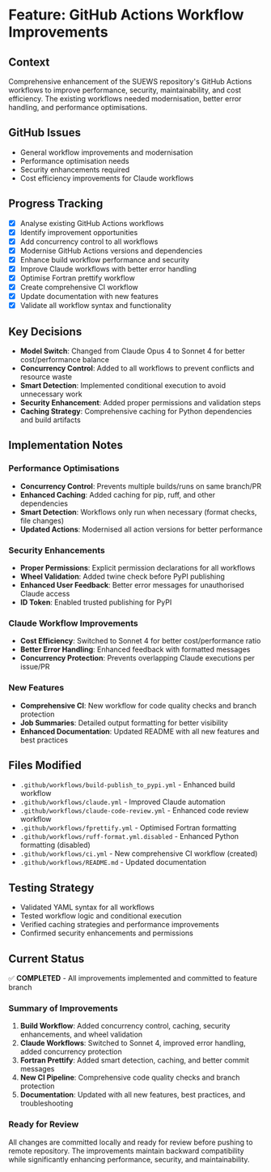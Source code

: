 # Feature: GitHub Actions Workflow Improvements

## Context
Comprehensive enhancement of the SUEWS repository's GitHub Actions workflows to improve performance, security, maintainability, and cost efficiency. The existing workflows needed modernisation, better error handling, and performance optimisations.

## GitHub Issues
- General workflow improvements and modernisation
- Performance optimisation needs
- Security enhancements required
- Cost efficiency improvements for Claude workflows

## Progress Tracking
- [x] Analyse existing GitHub Actions workflows
- [x] Identify improvement opportunities
- [x] Add concurrency control to all workflows
- [x] Modernise GitHub Actions versions and dependencies
- [x] Enhance build workflow performance and security
- [x] Improve Claude workflows with better error handling
- [x] Optimise Fortran prettify workflow
- [x] Create comprehensive CI workflow
- [x] Update documentation with new features
- [x] Validate all workflow syntax and functionality

## Key Decisions
- **Model Switch**: Changed from Claude Opus 4 to Sonnet 4 for better cost/performance balance
- **Concurrency Control**: Added to all workflows to prevent conflicts and resource waste
- **Smart Detection**: Implemented conditional execution to avoid unnecessary work
- **Security Enhancement**: Added proper permissions and validation steps
- **Caching Strategy**: Comprehensive caching for Python dependencies and build artifacts

## Implementation Notes

### Performance Optimisations
- **Concurrency Control**: Prevents multiple builds/runs on same branch/PR
- **Enhanced Caching**: Added caching for pip, ruff, and other dependencies
- **Smart Detection**: Workflows only run when necessary (format checks, file changes)
- **Updated Actions**: Modernised all action versions for better performance

### Security Enhancements
- **Proper Permissions**: Explicit permission declarations for all workflows
- **Wheel Validation**: Added twine check before PyPI publishing
- **Enhanced User Feedback**: Better error messages for unauthorised Claude access
- **ID Token**: Enabled trusted publishing for PyPI

### Claude Workflow Improvements
- **Cost Efficiency**: Switched to Sonnet 4 for better cost/performance ratio
- **Better Error Handling**: Enhanced feedback with formatted messages
- **Concurrency Protection**: Prevents overlapping Claude executions per issue/PR

### New Features
- **Comprehensive CI**: New workflow for code quality checks and branch protection
- **Job Summaries**: Detailed output formatting for better visibility
- **Enhanced Documentation**: Updated README with all new features and best practices

## Files Modified
- `.github/workflows/build-publish_to_pypi.yml` - Enhanced build workflow
- `.github/workflows/claude.yml` - Improved Claude automation
- `.github/workflows/claude-code-review.yml` - Enhanced code review workflow
- `.github/workflows/fprettify.yml` - Optimised Fortran formatting
- `.github/workflows/ruff-format.yml.disabled` - Enhanced Python formatting (disabled)
- `.github/workflows/ci.yml` - New comprehensive CI workflow (created)
- `.github/workflows/README.md` - Updated documentation

## Testing Strategy
- Validated YAML syntax for all workflows
- Tested workflow logic and conditional execution
- Verified caching strategies and performance improvements
- Confirmed security enhancements and permissions

## Current Status
✅ **COMPLETED** - All improvements implemented and committed to feature branch

### Summary of Improvements
1. **Build Workflow**: Added concurrency control, caching, security enhancements, and wheel validation
2. **Claude Workflows**: Switched to Sonnet 4, improved error handling, added concurrency protection
3. **Fortran Prettify**: Added smart detection, caching, and better commit messages
4. **New CI Pipeline**: Comprehensive code quality checks and branch protection
5. **Documentation**: Updated with all new features, best practices, and troubleshooting

### Ready for Review
All changes are committed locally and ready for review before pushing to remote repository. The improvements maintain backward compatibility while significantly enhancing performance, security, and maintainability.
